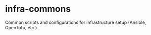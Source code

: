 # infra-commons
Common scripts and configurations for infrastructure setup (Ansible, OpenTofu, etc.)
